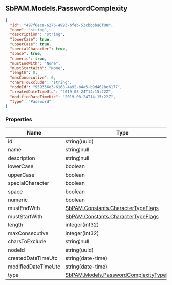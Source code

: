 
<h2 id="tocS_SbPAM.Models.PasswordComplexity">SbPAM.Models.PasswordComplexity</h2>

<a id="schemasbpam.models.passwordcomplexity"></a>
<a id="schema_SbPAM.Models.PasswordComplexity"></a>
<a id="tocSsbpam.models.passwordcomplexity"></a>
<a id="tocssbpam.models.passwordcomplexity"></a>

```json
{
  "id": "497f6eca-6276-4993-bfeb-53cbbbba6f08",
  "name": "string",
  "description": "string",
  "lowerCase": true,
  "upperCase": true,
  "specialCharacter": true,
  "space": true,
  "numeric": true,
  "mustEndWith": "None",
  "mustStartWith": "None",
  "length": 0,
  "maxConsecutive": 0,
  "charsToExclude": "string",
  "nodeId": "959356e3-6168-4a92-b4a5-b9d462be6177",
  "createdDateTimeUtc": "2019-08-24T14:15:22Z",
  "modifiedDateTimeUtc": "2019-08-24T14:15:22Z",
  "type": "Password"
}

```

### Properties

|Name|Type|Required|Restrictions|Description|
|---|---|---|---|---|
|id|string(uuid)|false|none|none|
|name|string¦null|false|none|none|
|description|string¦null|false|none|none|
|lowerCase|boolean|false|none|none|
|upperCase|boolean|false|none|none|
|specialCharacter|boolean|false|none|none|
|space|boolean|false|none|none|
|numeric|boolean|false|none|none|
|mustEndWith|[SbPAM.Constants.CharacterTypeFlags](#schemasbpam.constants.charactertypeflags)|false|none|none|
|mustStartWith|[SbPAM.Constants.CharacterTypeFlags](#schemasbpam.constants.charactertypeflags)|false|none|none|
|length|integer(int32)|false|none|none|
|maxConsecutive|integer(int32)|false|none|none|
|charsToExclude|string¦null|false|none|none|
|nodeId|string(uuid)|false|none|none|
|createdDateTimeUtc|string(date-time)|false|none|none|
|modifiedDateTimeUtc|string(date-time)|false|none|none|
|type|[SbPAM.Models.PasswordComplexityTypeEnum](#schemasbpam.models.passwordcomplexitytypeenum)|false|none|none|


